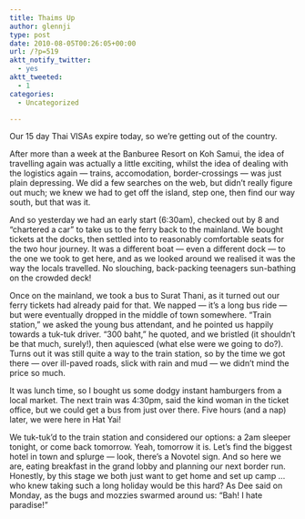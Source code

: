 ```yaml
---
title: Thaims Up
author: glennji
type: post
date: 2010-08-05T00:26:05+00:00
url: /?p=519
aktt_notify_twitter:
  - yes
aktt_tweeted:
  - 1
categories:
  - Uncategorized

---
```

Our 15 day Thai VISAs expire today, so we&#8217;re getting out of the country.
  
After more than a week at the Banburee Resort on Koh Samui, the idea of travelling again was actually a little exciting, whilst the idea of dealing with the logistics again &#8212; trains, accomodation, border-crossings &#8212; was just plain depressing. We did a few searches on the web, but didn&#8217;t really figure out much; we knew we had to get off the island, step one, then find our way south, but that was it.
  
And so yesterday we had an early start (6:30am), checked out by 8 and &#8220;chartered a car&#8221; to take us to the ferry back to the mainland. We bought tickets at the docks, then settled into to reasonably comfortable seats for the two hour journey. It was a different boat &#8212; even a different dock &#8212; to the one we took to get here, and as we looked around we realised it was the way the locals travelled. No slouching, back-packing teenagers sun-bathing on the crowded deck!
  
Once on the mainland, we took a bus to Surat Thani, as it turned out our ferry tickets had already paid for that. We napped &#8212; it&#8217;s a long bus ride &#8212; but were eventually dropped in the middle of town somewhere. &#8220;Train station,&#8221; we asked the young bus attendant, and he pointed us happily towards a tuk-tuk driver. &#8220;300 baht,&#8221; he quoted, and we bristled (it shouldn&#8217;t be that much, surely!), then aquiesced (what else were we going to do?). Turns out it was still quite a way to the train station, so by the time we got there &#8212; over ill-paved roads, slick with rain and mud &#8212; we didn&#8217;t mind the price so much.
  
It was lunch time, so I bought us some dodgy instant hamburgers from a local market. The next train was 4:30pm, said the kind woman in the ticket office, but we could get a bus from just over there. Five hours (and a nap) later, we were here in Hat Yai!
  
We tuk-tuk&#8217;d to the train station and considered our options: a 2am sleeper tonight, or come back tomorrow. Yeah, tomorrow it is. Let&#8217;s find the biggest hotel in town and splurge &#8212; look, there&#8217;s a Novotel sign. And so here we are, eating breakfast in the grand lobby and planning our next border run. Honestly, by this stage we both just want to get home and set up camp &#8230; who knew taking such a long holiday would be this hard? As Dee said on Monday, as the bugs and mozzies swarmed around us: &#8220;Bah! I hate paradise!&#8221;
